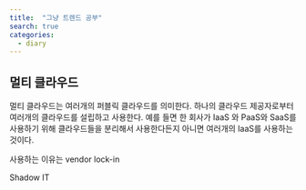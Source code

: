 ```yaml
---
title:  "그냥 트렌드 공부"
search: true
categories: 
  - diary
---
```


## 멀티 클라우드 
멀티 클라우드는 여러개의 퍼블릭 클라우드를 의미한다. 하나의 클라우드 제공자로부터 여러개의 클라우드를 설립하고 사용한다.
예를 들면 한 회사가 IaaS 와 PaaS와 SaaS를 사용하기 위해 클라우드들을 분리해서 사용한다든지 아니면 여러개의 IaaS를 사용하는 것이다.

사용하는 이유는 
vendor lock-in

Shadow IT
